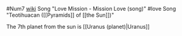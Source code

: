 #Num7
[wiki](https://en.wikipedia.org/wiki/Planet_7)
Song "Love Mission - Mission Love (song)" #love 
Song "Teotihuacan ([[Pyramids]] of [[the Sun]])"

The 7th planet from the sun is [[Uranus (planet)|Uranus]]